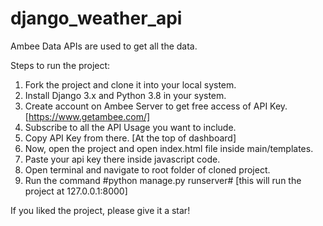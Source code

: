 # django_weather_api
Ambee Data APIs are used to get all the data.

Steps to run the project:

1. Fork the project and clone it into your local system.
1. Install Django 3.x and Python 3.8 in your system.
2. Create account on Ambee Server to get free access of API Key. [https://www.getambee.com/]
3. Subscribe to all the API Usage you want to include.
4. Copy API Key from there. [At the top of dashboard]
5. Now, open the project and open index.html file inside main/templates.
6. Paste your api key there inside javascript code.
7. Open terminal and navigate to root folder of cloned project.
8. Run the command #python manage.py runserver# [this will run the project at 127.0.0.1:8000]

If you liked the project, please give it a star!
